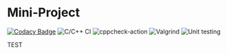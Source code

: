 # Mini-Project
[![Codacy Badge](https://app.codacy.com/project/badge/Grade/6885c63d1d214e4fbe262f0c431d4dc6)](https://www.codacy.com/gh/99002565/Mini-project/dashboard?utm_source=github.com&amp;utm_medium=referral&amp;utm_content=99002565/Mini-project&amp;utm_campaign=Badge_Grade)
![C/C++ CI](https://github.com/99002565/Mini-project/workflows/C/C++%20CI/badge.svg)
![cppcheck-action](https://github.com/99002565/Mini-project/workflows/cppcheck-action/badge.svg)
![Valgrind](https://github.com/99002565/Mini-project/workflows/Valgrind/badge.svg)
![Unit testing](https://github.com/99002565/Mini-project/workflows/Unit%20testing/badge.svg)

TEST